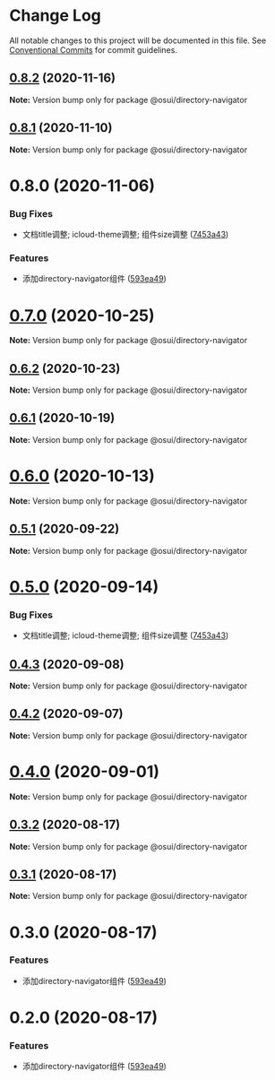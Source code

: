 # Change Log

All notable changes to this project will be documented in this file.
See [Conventional Commits](https://conventionalcommits.org) for commit guidelines.

## [0.8.2](https://gitee.com/gitee-fe/osui/tree/master/compare/@osui/directory-navigator@0.8.1...@osui/directory-navigator@0.8.2) (2020-11-16)

**Note:** Version bump only for package @osui/directory-navigator





## [0.8.1](https://gitee.com/gitee-fe/osui/tree/master/compare/@osui/directory-navigator@0.6.2...@osui/directory-navigator@0.8.1) (2020-11-10)

**Note:** Version bump only for package @osui/directory-navigator





# 0.8.0 (2020-11-06)


### Bug Fixes

* 文档title调整; icloud-theme调整; 组件size调整 ([7453a43](https://gitee.com/gitee-fe/osui/tree/master/commits/7453a437fb419db875709b32f934ba9e3454f895))


### Features

* 添加directory-navigator组件 ([593ea49](https://gitee.com/gitee-fe/osui/tree/master/commits/593ea499244b385bf89615f44e72d237ecd91607))





# [0.7.0](https://gitee.com/gitee-fe/osui/tree/master/compare/@osui/directory-navigator@0.6.2...@osui/directory-navigator@0.7.0) (2020-10-25)

**Note:** Version bump only for package @osui/directory-navigator





## [0.6.2](https://gitee.com/gitee-fe/osui/tree/master/compare/@osui/directory-navigator@0.6.1...@osui/directory-navigator@0.6.2) (2020-10-23)

**Note:** Version bump only for package @osui/directory-navigator





## [0.6.1](https://gitee.com/gitee-fe/osui/tree/master/compare/@osui/directory-navigator@0.5.1...@osui/directory-navigator@0.6.1) (2020-10-19)

**Note:** Version bump only for package @osui/directory-navigator





# [0.6.0](https://gitee.com/gitee-fe/osui/tree/master/compare/@osui/directory-navigator@0.5.1...@osui/directory-navigator@0.6.0) (2020-10-13)

**Note:** Version bump only for package @osui/directory-navigator





## [0.5.1](https://gitee.com/gitee-fe/osui/tree/master/compare/@osui/directory-navigator@0.5.0...@osui/directory-navigator@0.5.1) (2020-09-22)

**Note:** Version bump only for package @osui/directory-navigator





# [0.5.0](https://gitee.com/gitee-fe/osui/tree/master/compare/@osui/directory-navigator@0.4.3...@osui/directory-navigator@0.5.0) (2020-09-14)


### Bug Fixes

* 文档title调整; icloud-theme调整; 组件size调整 ([7453a43](https://gitee.com/gitee-fe/osui/tree/master/commits/7453a437fb419db875709b32f934ba9e3454f895))





## [0.4.3](https://gitee.com/gitee-fe/osui/tree/master/compare/@osui/directory-navigator@0.4.2...@osui/directory-navigator@0.4.3) (2020-09-08)

**Note:** Version bump only for package @osui/directory-navigator





## [0.4.2](https://gitee.com/gitee-fe/osui/tree/master/compare/@osui/directory-navigator@0.3.2...@osui/directory-navigator@0.4.2) (2020-09-07)

**Note:** Version bump only for package @osui/directory-navigator





# [0.4.0](https://gitee.com/gitee-fe/osui/tree/master/compare/@osui/directory-navigator@0.3.2...@osui/directory-navigator@0.4.0) (2020-09-01)

**Note:** Version bump only for package @osui/directory-navigator





## [0.3.2](https://gitee.com/gitee-fe/osui/tree/master/compare/@osui/directory-navigator@0.3.1...@osui/directory-navigator@0.3.2) (2020-08-17)

**Note:** Version bump only for package @osui/directory-navigator





## [0.3.1](https://gitee.com/gitee-fe/osui/tree/master/compare/@osui/directory-navigator@0.3.0...@osui/directory-navigator@0.3.1) (2020-08-17)

**Note:** Version bump only for package @osui/directory-navigator





# 0.3.0 (2020-08-17)


### Features

* 添加directory-navigator组件 ([593ea49](https://gitee.com/gitee-fe/osui/tree/master/commits/593ea499244b385bf89615f44e72d237ecd91607))





# 0.2.0 (2020-08-17)


### Features

* 添加directory-navigator组件 ([593ea49](https://gitee.com/gitee-fe/osui/tree/master/commits/593ea499244b385bf89615f44e72d237ecd91607))
